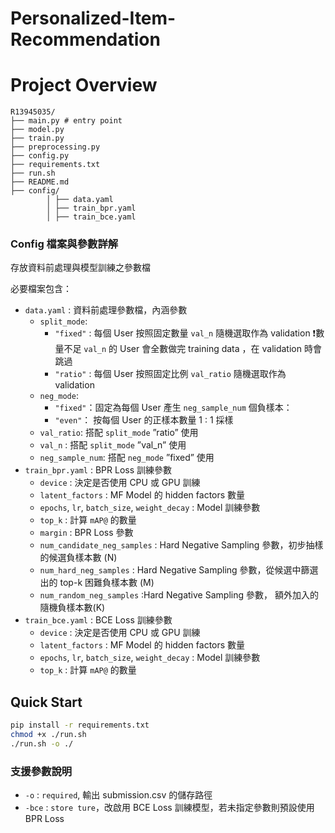 # Personalized-Item-Recommendation

# Project Overview

```
R13945035/ 
├── main.py # entry point
├── model.py
├── train.py
├── preprocessing.py
├── config.py
├── requirements.txt
├── run.sh
├── README.md
├── config/
		│ ├── data.yaml
		│ ├── train_bpr.yaml
		│ ├── train_bce.yaml 

```

### Config 檔案與參數詳解

存放資料前處理與模型訓練之參數檔

必要檔案包含：

- `data.yaml` : 資料前處理參數檔，內涵參數
    - `split_mode`:
        - `"fixed"`  : 每個 User 按照固定數量 `val_n` 隨機選取作為 validation
        ❗數量不足 `val_n` 的 User 會全數做完 training data ，在 validation 時會跳過
        - `"ratio"` : 每個 User 按照固定比例 `val_ratio` 隨機選取作為 validation
    - `neg_mode`:
        - `"fixed"`：固定為每個 User 產生 `neg_sample_num` 個負樣本：
        - `"even"`： 按每個 User 的正樣本數量 1 : 1 採樣
    - `val_ratio`:  搭配 `split_mode` ”ratio” 使用
    - `val_n` : 搭配 `split_mode` ”val_n” 使用
    - `neg_sample_num`: 搭配 `neg_mode` ”fixed” 使用
- `train_bpr.yaml` : BPR Loss 訓練參數
    - `device` : 決定是否使用 CPU 或 GPU 訓練
    - `latent_factors`  : MF Model 的  hidden factors 數量
    - `epochs`, `lr`, `batch_size`, `weight_decay` : Model 訓練參數
    - `top_k` : 計算 `mAP@` 的數量
    - `margin` : BPR Loss 參數
    - `num_candidate_neg_samples` : Hard Negative Sampling 參數，初步抽樣的候選負樣本數 (N)
    - `num_hard_neg_samples`  : Hard Negative Sampling 參數，從候選中篩選出的 top-k 困難負樣本數 (M)
    - `num_random_neg_samples`  :Hard Negative Sampling 參數， 額外加入的隨機負樣本數(K)
- `train_bce.yaml` : BCE Loss 訓練參數
    - `device` : 決定是否使用 CPU 或 GPU 訓練
    - `latent_factors`  : MF Model 的  hidden factors 數量
    - `epochs`, `lr`, `batch_size`, `weight_decay` : Model 訓練參數
    - `top_k` : 計算 `mAP@` 的數量

## Quick Start

```bash
pip install -r requirements.txt
chmod +x ./run.sh
./run.sh -o ./
```

### 支援參數說明

- `-o` : `required`, 輸出 submission.csv 的儲存路徑
- `-bce` : `store ture`，改啟用 BCE Loss 訓練模型，若未指定參數則預設使用 BPR Loss
